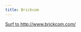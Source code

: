 ```yaml
---
title: Brickcom
---
```


<a href="http://www.brickcom.com/" target="_blank">Surf to http://www.brickcom.com/</a>